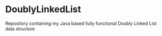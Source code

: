 # DoublyLinkedList
Repository containing my Java based fully functional Doubly Linked List data structure 
